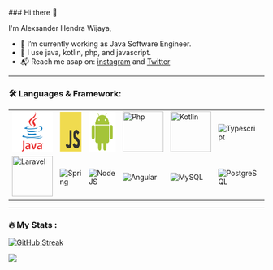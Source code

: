 <div id="badges" align="right">
     <img src="https://komarev.com/ghpvc/?username=alexistdev&style=flat-square&color=blue" alt=""/>
    </a>
  </div>
### Hi there 👋 

I'm Alexsander Hendra Wijaya,

- 🔭 I’m currently working as Java Software Engineer.
- 🌱 I use java, kotlin, php, and javascript.
- 📬 Reach me asap on: <a href="https://www.instagram.com/alexistdev.18/">instagram</a> and <a href="https://twitter.com/alexistdev">Twitter</a>

---
### :hammer_and_wrench: Languages & Framework:
<table>
    <tbody>
        <tr>
            <td><img src="https://github.com/devicons/devicon/blob/master/icons/java/java-original-wordmark.svg" title="Java" alt="Java" width="80" height="80"/></td>
               <td>  <img src="https://github.com/devicons/devicon/blob/master/icons/javascript/javascript-original.svg" title="JavaScript" alt="JavaScript" width="80" height="80"/> </td>
               <td><img src="https://github.com/devicons/devicon/blob/master/icons/android/android-original.svg" title="android" **alt="Android" width="80" height="80"/></td>
            <td>
            <img src="https://cdn.jsdelivr.net/gh/devicons/devicon/icons/php/php-original.svg" title="Php" **alt="Php" width="80" height="80" />
          </td>
            <td>
            <img src="https://cdn.jsdelivr.net/gh/devicons/devicon/icons/kotlin/kotlin-original.svg" title="Kotlin" **alt="Kotlin" width="80" height="80" />
            </td>
               <td><img src="https://github.com/bablubambal/All_logo_and_pictures/blob/main/programming%20languages/typescript.svg" title="Typescript" alt="Typescript" width="80" height="80" /></td>
            <td>
            <img src="https://cdn.jsdelivr.net/gh/devicons/devicon/icons/codeigniter/codeigniter-plain-wordmark.svg" title="Codeigniter" **alt="codeigniter" width="80" height="80"/>
            </td>
        </tr>
         <tr>
          <td>
            <img src="https://github.com/bablubambal/All_logo_and_pictures/blob/main/frameworks/laravel.svg" title="Laravel" **alt="laravel" width="80" height="80"/>
          </td>
              <td><img src="https://github.com/bablubambal/All_logo_and_pictures/blob/main/frameworks/spring.svg" title="Spring" alt="Spring" width="80" height="80" /></td>
              <td><img src="https://github.com/bablubambal/All_logo_and_pictures/blob/main/frameworks/nodejs.svg" title="NodeJS" alt="NodeJS" width="80" height="80" /></td>
              <td><img src="https://github.com/bablubambal/All_logo_and_pictures/blob/main/frameworks/angular.svg" title="Angular" alt="Angular" width="80" height="80" /></td>
              <td><img src="https://github.com/bablubambal/All_logo_and_pictures/blob/main/databases/mysql.svg" title="MySQL" alt="MySQL" width="80" height="80" /></td>
              <td><img src="https://github.com/bablubambal/All_logo_and_pictures/blob/main/databases/postgresql.svg" title="PostgreSQL" alt="PostgreSQL" width="80" height="80" /></td>
              <td><img src="https://github.com/bablubambal/All_logo_and_pictures/blob/main/databases/mongodb.svg" title="MongoDB" alt="MongoDB" width="80" height="80" /></td>
         </tr>
    </tbody>
</table>


---
### :fire: My Stats :

[![GitHub Streak](https://streak-stats.demolab.com/?user=alexistdev&theme=dark)](https://git.io/streak-stats)

<img src="https://github-readme-stats.vercel.app/api?username=alexistdev&&show_icons=true&title_color=ffffff&icon_color=bb2acf&text_color=daf7dc&bg_color=151515">
<!-- 
![Anurag's GitHub stats](https://github-readme-stats.vercel.app/api?username=alexistdev&show_icons=true&theme=dark)

[![Top Langs](https://github-readme-stats.vercel.app/api/top-langs/?username=alexistdev&theme=dark)](https://github.com/anuraghazra/github-readme-stats) -->








